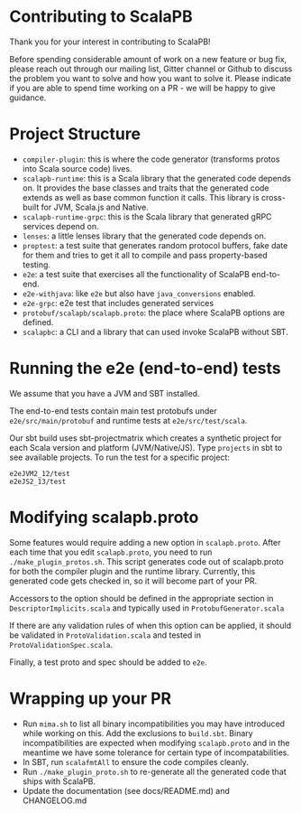 Contributing to ScalaPB
=======================

Thank you for your interest in contributing to ScalaPB!

Before spending considerable amount of work on a new feature or bug fix, please reach out
through our mailing list, Gitter channel or Github to discuss the problem you
want to solve and how you want to solve it. Please indicate if you are able to
spend time working on a PR - we will be happy to give guidance.

Project Structure
=================

* `compiler-plugin`: this is where the code generator (transforms protos into Scala
    source code) lives.
* `scalapb-runtime`: this is a Scala library that the generated code depends
  on. It provides the base classes and traits that the generated code extends
  as well as base common function it calls. This library is cross-built for
  JVM, Scala.js and Native.
* `scalapb-runtime-grpc`: this is the Scala library that generated gRPC
  services depend on.
* `lenses`: a little lenses library that the generated code depends on.
* `proptest`: a test suite that generates random protocol buffers, fake date
  for them and tries to get it all to compile and pass property-based testing.
* `e2e`: a test suite that exercises all the functionality of ScalaPB end-to-end.
* `e2e-withjava`: like `e2e` but also have `java_conversions` enabled.
* `e2e-grpc`: e2e test that includes generated services
* `protobuf/scalapb/scalapb.proto`: the place where ScalaPB options are
  defined.
* `scalapbc`: a CLI and a library that can used invoke ScalaPB without SBT.

Running the e2e (end-to-end) tests
==================================

We assume that you have a JVM and SBT installed.

The end-to-end tests contain main test protobufs under `e2e/src/main/protobuf` and runtime
tests at `e2e/src/test/scala`.

Our sbt build uses sbt-projectmatrix which creates a synthetic project for
each Scala version and platform (JVM/Native/JS). Type `projects` in sbt to see available
projects. To run the test for a specific project:

```
e2eJVM2_12/test
e2eJS2_13/test
```

Modifying scalapb.proto
=======================

Some features would require adding a new option in `scalapb.proto`. After each
time that you edit `scalapb.proto`, you need to run `./make_plugin_protos.sh`.
This script generates code out of scalapb.proto for both the compiler plugin
and the runtime library. Currently, this generated code gets checked in, so it
will become part of your PR.

Accessors to the option should be defined in the appropriate section in
`DescriptorImplicits.scala` and typically used in `ProtobufGenerator.scala`

If there are any validation rules of when this option can be applied,
it should be validated in `ProtoValidation.scala` and tested in
`ProtoValidationSpec.scala`.

Finally, a test proto and spec should be added to `e2e`.

Wrapping up your PR
===================

* Run `mima.sh` to list all binary incompatibilities you may have introduced
  while working on this. Add the exclusions to `build.sbt`. Binary
  incompatibilities are expected when modifying `scalapb.proto` and in the
  meantime we have some tolerance for certain type of incompatabilities.
* In SBT, run `scalafmtAll` to ensure the code compiles
  cleanly.
* Run `./make_plugin_proto.sh` to re-generate all the generated code that
  ships with ScalaPB.
* Update the documentation (see docs/README.md) and CHANGELOG.md

